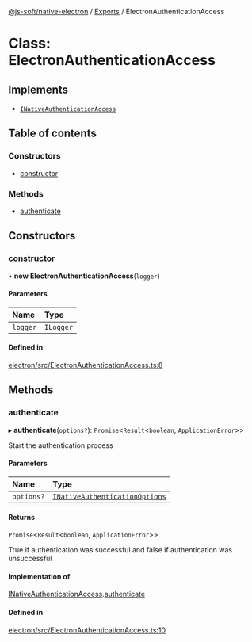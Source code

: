 [@js-soft/native-electron](../README.md) / [Exports](../modules.md) / ElectronAuthenticationAccess

# Class: ElectronAuthenticationAccess

## Implements

- [`INativeAuthenticationAccess`](../interfaces/INativeAuthenticationAccess.md)

## Table of contents

### Constructors

- [constructor](ElectronAuthenticationAccess.md#constructor)

### Methods

- [authenticate](ElectronAuthenticationAccess.md#authenticate)

## Constructors

### constructor

• **new ElectronAuthenticationAccess**(`logger`)

#### Parameters

| Name | Type |
| :------ | :------ |
| `logger` | `ILogger` |

#### Defined in

[electron/src/ElectronAuthenticationAccess.ts:8](https://github.com/js-soft/ts-native-access/blob/0bbfc64/packages/electron/src/ElectronAuthenticationAccess.ts#L8)

## Methods

### authenticate

▸ **authenticate**(`options?`): `Promise`<`Result`<`boolean`, `ApplicationError`\>\>

Start the authentication process

#### Parameters

| Name | Type |
| :------ | :------ |
| `options?` | [`INativeAuthenticationOptions`](../interfaces/INativeAuthenticationOptions.md) |

#### Returns

`Promise`<`Result`<`boolean`, `ApplicationError`\>\>

True if authentication was successful and false if authentication was unsuccessful

#### Implementation of

[INativeAuthenticationAccess](../interfaces/INativeAuthenticationAccess.md).[authenticate](../interfaces/INativeAuthenticationAccess.md#authenticate)

#### Defined in

[electron/src/ElectronAuthenticationAccess.ts:10](https://github.com/js-soft/ts-native-access/blob/0bbfc64/packages/electron/src/ElectronAuthenticationAccess.ts#L10)
